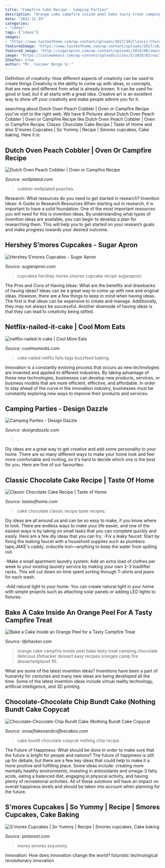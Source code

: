 ```yaml
---
title: "Campfire Cake Recipe - Camping Parties"
description: "Orange cake campfire inside peel bake tasty treat camping chocolate delicious lifehacker dessert easy recipes oranges camp fire dessertedplanet fill"
date: "2022-11-19"
categories:
- "ideas"
tags: ["ideas"]
images:
- "https://www.tasteofhome.com/wp-content/uploads/2017/10/Classic-Chocolate-Cake_EXPS_THCOMS17_4522_B09_12_1b-2.jpg"
featuredImage: "https://www.tasteofhome.com/wp-content/uploads/2017/10/Classic-Chocolate-Cake_EXPS_THCOMS17_4522_B09_12_1b-2.jpg"
featured_image: "http://sugarapron.com/wp-content/uploads/2016/08/smores-cupcakes-c1c.jpg"
image: "https://coolmomeats.com/wp-content/uploads/sites/5/2018/03/nailed-cake.jpg"
ShowToc: true
author: "Mr. Casimer Berge Sr."
---
```



Definition of creativity: How different aspects of creativity can be used to create things
Creativity is the ability to come up with ideas, or concepts, that are new and different from what is already known. It can be used for good or bad, but it all starts with a great idea. Creative art is an excellent way to show off your creativity and make people admire you for it.

	

		
searching about Dutch Oven Peach Cobbler | Oven or Campfire Recipe you've visit to the right web. We have 8 Pictures about Dutch Oven Peach Cobbler | Oven or Campfire Recipe like Dutch Oven Peach Cobbler | Oven or Campfire Recipe, Classic Chocolate Cake Recipe | Taste of Home and also S&#039;mores Cupcakes | So Yummy | Recipe | Smores cupcakes, Cake baking. Here it is:
		
    
## Dutch Oven Peach Cobbler | Oven Or Campfire Recipe

<img loading=lazy src="https://www.wellplated.com/wp-content/uploads/2019/08/Dutch-Oven-Peach-Cobbler-with-Fresh-Peaches-Recipe.jpg" onerror="this.onerror=null;this.src='https://tse4.mm.bing.net/th?id=OIP.mjxbcE8d0vyiqrL7kIam2AHaLH&amp;pid=15.1';" alt="Dutch Oven Peach Cobbler | Oven or Campfire Recipe">

_Source: wellplated.com_

>cobbler wellplated peaches. 

	

Research: What resources do you need to get started in research?
Invention Ideas: A Guide to Research Resources
When starting out in research, it is important to have a solid foundation. One of the most important resources you will need for this is invention ideas. By understanding what types of invention ideas are available, you can begin to develop a plan for researching them. This will help you to get started on your research goals and make progress towards your desired outcome.

    
## Hershey S’mores Cupcakes - Sugar Apron

<img loading=lazy src="http://sugarapron.com/wp-content/uploads/2016/08/smores-cupcakes-c1c.jpg" onerror="this.onerror=null;this.src='https://tse4.mm.bing.net/th?id=OIP.a5rwqDu6IgLYgehLgHIUrAHaKm&amp;pid=15.1';" alt="Hershey S’mores Cupcakes - Sugar Apron">

_Source: sugarapron.com_

>cupcakes hershey mores smores cupcake recipe sugarapron. 

	

The Pros and Cons of Having Ideas: What are the benefits and drawbacks of having ideas?
Ideas can be a great way to come up with new and original ideas. However, there are a few things to keep in mind when having ideas. The first is that ideas can be expensive to create and manage. Additionally, they may not always be successful. Another downside of having ideas is that they can lead to creativity being stifled.

    
## Netflix-nailed-it-cake | Cool Mom Eats

<img loading=lazy src="https://coolmomeats.com/wp-content/uploads/sites/5/2018/03/nailed-cake.jpg" onerror="this.onerror=null;this.src='https://tse1.mm.bing.net/th?id=OIP.bM6jw4xaZ09Tu0fmk7CQ3QHaEE&amp;pid=15.1';" alt="netflix-nailed-it-cake | Cool Mom Eats">

_Source: coolmomeats.com_

>cake nailed netflix fails tags buzzfeed baking. 

	

Innovation is a constantly evolving process that occurs as new technologies are invented and applied to different industries. By taking advantage of these new technologies, businesses can develop new products, services, or business models that are more efficient, effective, and affordable. In order to stay ahead of the curve in the innovation industry, businesses must be constantly exploring new ways to improve their products and services.

    
## Camping Parties - Design Dazzle

<img loading=lazy src="https://www.designdazzle.com/wp-content/uploads/2015/08/campfire_cupcake-600x837.jpg" onerror="this.onerror=null;this.src='https://tse2.mm.bing.net/th?id=OIP.jL6gZje2eDPsbmGc3LhDlwHaKV&amp;pid=15.1';" alt="Camping Parties - Design Dazzle">

_Source: designdazzle.com_

>. 

	

Diy ideas are a great way to get creative and add some personality to your home. There are so many different ways to make your home look and feel more comfortable and inviting, so it's hard to decide which one is the best for you. Here are five of our favourites:

    
## Classic Chocolate Cake Recipe | Taste Of Home

<img loading=lazy src="https://www.tasteofhome.com/wp-content/uploads/2017/10/Classic-Chocolate-Cake_EXPS_THCOMS17_4522_B09_12_1b-2.jpg" onerror="this.onerror=null;this.src='https://tse4.mm.bing.net/th?id=OIP.aJc-vEP0QTBLDc2yu3ODaQHaHa&amp;pid=15.1';" alt="Classic Chocolate Cake Recipe | Taste of Home">

_Source: tasteofhome.com_

>cake chocolate classic recipe taste recipes. 

	

Diy ideas are all around us and can be so easy to make, if you know where to look.
There are endless ways to make your life easier, and one of the easiest ways is by taking on small tasks that you can complete quickly and easily. Here are a few diy ideas that you can try:
-Fix a leaky faucet: Start by fixing the leaking faucet with a household supplies such as plumbers tape,JAKE's caddy, orductile iron—anything to keep the water from spilling out.

-Make a small apartment laundry system: Add an extra load of clothes per week to your existing laundry service by making your own 2-3 loadlifter racks. This will cut down on time spent sorting through T-shirts and jeans for each wash.

-Add natural light to your home: You can create natural light in your home with simple projects such as attaching solar panels or adding LED lights to fixtures.

    
## Bake A Cake Inside An Orange Peel For A Tasty Campfire Treat

<img loading=lazy src="https://i.kinja-img.com/gawker-media/image/upload/s--mZEJ7IYI--/c_fill,fl_progressive,g_center,h_900,q_80,w_1600/17w8kdj1gc2gnjpg.jpg" onerror="this.onerror=null;this.src='https://tse1.mm.bing.net/th?id=OIP.qsEJlOcPOIzkOB3BurPoGAHaEK&amp;pid=15.1';" alt="Bake a Cake Inside an Orange Peel for a Tasty Campfire Treat">

_Source: lifehacker.com_

>orange cake campfire inside peel bake tasty treat camping chocolate delicious lifehacker dessert easy recipes oranges camp fire dessertedplanet fill. 

	

What are some of the latest invention ideas?
Inventions have been a part of humanity for centuries and many new ideas are being developed all the time. Some of the latest invention ideas include virtual reality technology, artificial intelligence, and 3D printing.

    
## Chocolate-Chocolate Chip Bundt Cake (Nothing Bundt Cake Copycat

<img loading=lazy src="http://www.snowflakesandcoffeecakes.com/uploads/4/9/7/7/497710/img-4566_orig.jpg" onerror="this.onerror=null;this.src='https://tse2.mm.bing.net/th?id=OIP.SzfuAsNR-R5x-L92C-vRjQHaLH&amp;pid=15.1';" alt="Chocolate-Chocolate Chip Bundt Cake (Nothing Bundt Cake Copycat">

_Source: snowflakesandcoffeecakes.com_

>cake bundt chocolate copycat nothing chip recipe. 

	

The Future of Happiness: What should be done in order to make sure that the future is bright for people and nations?
The future of happiness is still up for debate, but there are a few key ideas that could help to make it a more positive and fulfilling place. Some ideas include: creating more mentally healthy environments, investing in antioxidants and omega-3 fatty acids, eating a balanced diet, engaging in physical activity, and having plenty of recreational activities. All of these solutions will have an impact on overall happiness levels and should be taken into account when planning for the future.

    
## S&#039;mores Cupcakes | So Yummy | Recipe | Smores Cupcakes, Cake Baking

<img loading=lazy src="https://i.pinimg.com/originals/4e/01/92/4e01929835fbecf7401c214a8989c582.jpg" onerror="this.onerror=null;this.src='https://tse2.mm.bing.net/th?id=OIP.OPreAUbHdpfJVnMiZrtRYQHaHa&amp;pid=15.1';" alt="S&#039;mores Cupcakes | So Yummy | Recipe | Smores cupcakes, Cake baking">

_Source: pinterest.com_

>mores smores soyummy. 

	

Innovation: How does innovation change the world?
futuristic 
technological 
revolutionary
innovation

